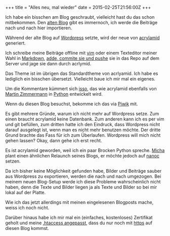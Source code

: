 +++
title = "Alles neu, mal wieder"
date = 2015-02-25T21:56:00Z
+++

Ich habe ein bisschen am Blog geschraubt, vielleicht hast du das schon mitbekommen. Den [alten Blog](https://blog.bullenscheisse.de) gibt es immernoch, ich werde die Beiträge nach und nach hier importieren.

Während der alte Blog auf [Wordpress](https://wordpress.org/) setzte, wird der neue von [acrylamid](https://github.com/posativ/acrylamid) generiert.

Ich schreibe meine Beiträge offline mit [vim](http://de.wikipedia.org/wiki/Vim) oder einem Texteditor meiner Wahl in [Markdown](http://daringfireball.net/projects/markdown/), [adde, commite sie und pushe](http://de.wikipedia.org/wiki/Git) sie in das Repo auf dem Server und jage sie dann durch acrlymid.

Das Theme ist im übrigen das Standardtheme von acrlyamid. Ich habe es lediglich ein bisschen übersetzt. Vielleicht baue ich mir mal ein eigenes.

Um die Kommentare kümmert sich [isso](https://github.com/posativ/isso), das wie acrylamid ebenfalls von [Martin Zimmermann](https://github.com/posativ) in [Python](https://www.python.org/) entwickelt wird.

Wenn du diesen Blog besuchst, bekomme ich das via [Piwik](https://bullenscheisse.de/2015/piwik/) mit. 

Es gibt mehrere Gründe, warum ich nicht mehr auf Wordpress setze. Zum einen braucht acrylamid keine Datenbank. Zum anderen kann ich es per vim und git befüllen, zum dritten hatte ich den Eindruck, dass Wordpress nicht darauf ausgelegt ist, wenn man es nicht mehr benutzen möchte. Der dritte Grund brachte das Fass für ich zum Überlaufen. Wordpress will mich nicht gehen lassen? Okay, dann gehe ich erst recht.

Es ist acrylamid geworden, weil ich ein paar Brocken Python spreche. [Micha](http://plasisent.org/) plant einen ähnlichen Relaunch seines Blogs, er möchte jedoch auf [nanoc](http://nanoc.ws/) setzen.

Da ich bisher keine Möglichkeit gefunden habe, Bilder und Beiträge sauber aus Wordpress zu exportieren, werden die nach und nach umgezogen. Bei meinem neuen Blog-Setup werde ich diese Probleme wahrscheinlich nicht haben, denn die Texte und Bilder liegen ja als Texte und Bilder so bei mir lokal auf der Platte.

Wie ich das jetzt allerdings mit meinen eingelesenen Blogposts mache, weiss ich noch nicht.

Darüber hinaus habe ich mir mal ein (einfaches, kostenloses) Zertifikat geholt und meine [.htaccess angepasst](https://wiki.uberspace.de/webserver:htaccess#https_erzwingen), dass du nur noch mit [https](http://de.wikipedia.org/wiki/Hypertext_Transfer_Protocol_Secure) auf diesen Blog kommst.
